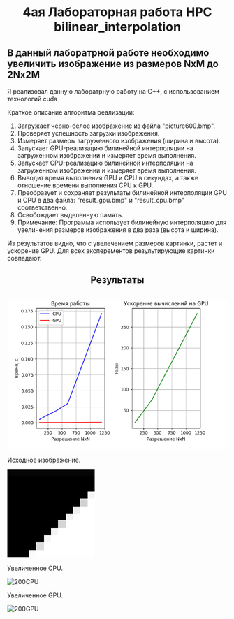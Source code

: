<h1 align="center">4ая Лабораторная работа HPC bilinear_interpolation
 </h1>
<h2> В данный лаборатрной работе необходимо увеличить изображение из размеров NxM до 2Nx2M</h2>
<p>Я реализовал данную лаборатрную работу на C++, с использованием технологий cuda</p>
<p>Краткое описание алгоритма реализации:</p>
<ol>
	<li>Загружает черно-белое изображение из файла "picture600.bmp".</li>
	<li>Проверяет успешность загрузки изображения.</li>
	<li>Измеряет размеры загруженного изображения (ширина и высота).</li>
	<li>Запускает GPU-реализацию билинейной интерполяции на загруженном изображении и измеряет время выполнения.</li>
	<li>Запускает CPU-реализацию билинейной интерполяции на загруженном изображении и измеряет время выполнения.</li>
	<li>Выводит время выполнения GPU и CPU в секундах, а также отношение времени выполнения CPU к GPU.</li>
	<li>Преобразует и сохраняет результаты билинейной интерполяции GPU и CPU в два файла: "result_gpu.bmp" и "result_cpu.bmp" соответственно.</li>
	<li>Освобождает выделенную память.</li>
	<li>Примечание: Программа использует билинейную интерполяцию для увеличения размеров изображения в два раза (высота и ширина).</li>
</ol>
<p>Из результатов видно, что с увелечением размеров картинки, растет и ускорение GPU. Для всех эксперементов результирующие картинки совпадают.</p>
<h2 align="center">Результаты</h2>
</br>
<img alt="График 1" src="result.jpg">

<p>Исходное изображение.</p>
<img alt="200" src="picture200.bmp">
<p>Увеличенное CPU.</p>
<img alt="200CPU" src="200result_cpu.bmp.bmp">
<p>Увеличенное GPU.</p>
<img alt="200GPU" src="200result_gpu.bmp.bmp">



